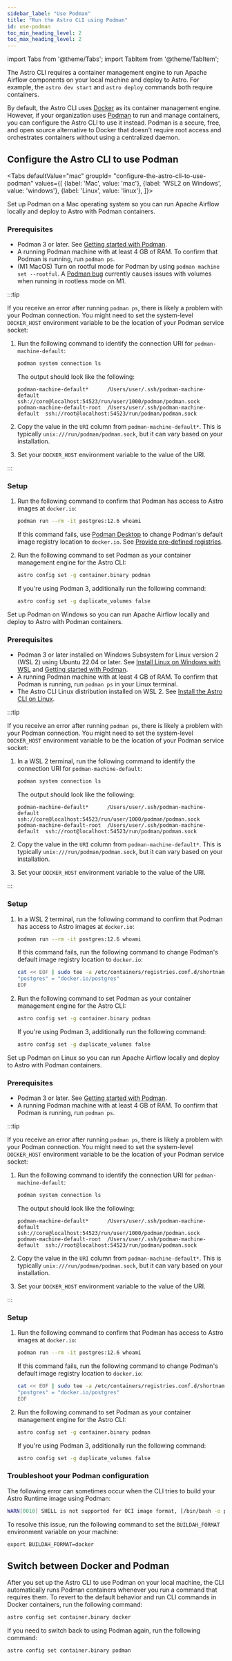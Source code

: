 ```yaml
---
sidebar_label: "Use Podman"
title: "Run the Astro CLI using Podman"
id: use-podman
toc_min_heading_level: 2
toc_max_heading_level: 2
---
```


import Tabs from '@theme/Tabs';
import TabItem from '@theme/TabItem';

The Astro CLI requires a container management engine to run Apache Airflow components on your local machine and deploy to Astro. For example, the `astro dev start` and `astro deploy` commands both require containers.

By default, the Astro CLI uses [Docker](https://www.docker.com/) as its container management engine. However, if your organization uses [Podman](https://podman.io/) to run and manage containers, you can configure the Astro CLI to use it instead. Podman is a secure, free, and open source alternative to Docker that doesn't require root access and orchestrates containers without using a centralized daemon.

## Configure the Astro CLI to use Podman

<Tabs
defaultValue="mac"
groupId= "configure-the-astro-cli-to-use-podman"
values={[
{label: 'Mac', value: 'mac'},
{label: 'WSL2 on Windows', value: 'windows'},
{label: 'Linux', value: 'linux'},
]}>
<TabItem value="mac">

Set up Podman on a Mac operating system so you can run Apache Airflow locally and deploy to Astro with Podman containers.

### Prerequisites

- Podman 3 or later. See [Getting started with Podman](https://podman.io/get-started/).
- A running Podman machine with at least 4 GB of RAM. To confirm that Podman is running, run `podman ps`.
- (M1 MacOS) Turn on rootful mode for Podman by using `podman machine set --rootful`. A [Podman bug](https://github.com/containers/podman/issues/15976) currently causes issues with volumes when running in rootless mode on M1.

:::tip

If you receive an error after running `podman ps`, there is likely a problem with your Podman connection. You might need to set the system-level `DOCKER_HOST` environment variable to be the location of your Podman service socket:

1. Run the following command to identify the connection URI for `podman-machine-default`:

   ```sh
   podman system connection ls
   ```

   The output should look like the following:

   ```text
   podman-machine-default*      /Users/user/.ssh/podman-machine-default  ssh://core@localhost:54523/run/user/1000/podman/podman.sock
   podman-machine-default-root  /Users/user/.ssh/podman-machine-default  ssh://root@localhost:54523/run/podman/podman.sock
   ```

2. Copy the value in the `URI` column from `podman-machine-default*`. This is typically `unix:///run/podman/podman.sock`, but it can vary based on your installation.

3. Set your `DOCKER_HOST` environment variable to the value of the URI.

:::

### Setup

1. Run the following command to confirm that Podman has access to Astro images at `docker.io`:

   ```sh
   podman run --rm -it postgres:12.6 whoami
   ```

   If this command fails, use [Podman Desktop](https://podman-desktop.io/) to change Podman's default image registry location to `docker.io`. See [Provide pre-defined registries](https://podman-desktop.io/blog/podman-desktop-release-0.11#provide-pre-defined-registries-1201).

2. Run the following command to set Podman as your container management engine for the Astro CLI:

   ```sh
   astro config set -g container.binary podman
   ```

   If you're using Podman 3, additionally run the following command:

   ```sh
   astro config set -g duplicate_volumes false
   ```

</TabItem>

<TabItem value="windows">

Set up Podman on Windows so you can run Apache Airflow locally and deploy to Astro with Podman containers.

### Prerequisites

- Podman 3 or later installed on Windows Subsystem for Linux version 2 (WSL 2) using Ubuntu 22.04 or later. See [Install Linux on Windows with WSL](https://learn.microsoft.com/en-us/windows/wsl/install) and [Getting started with Podman](https://podman.io/get-started/).
- A running Podman machine with at least 4 GB of RAM. To confirm that Podman is running, run `podman ps` in your Linux terminal.
- The Astro CLI Linux distribution installed on WSL 2. See [Install the Astro CLI on Linux](https://docs.astronomer.io/astro/cli/install-cli?tab=linux#install-the-astro-cli).

:::tip

If you receive an error after running `podman ps`, there is likely a problem with your Podman connection. You might need to set the system-level `DOCKER_HOST` environment variable to be the location of your Podman service socket:

1. In a WSL 2 terminal, run the following command to identify the connection URI for `podman-machine-default`:

   ```sh
   podman system connection ls
   ```

   The output should look like the following:

   ```text
   podman-machine-default*      /Users/user/.ssh/podman-machine-default  ssh://core@localhost:54523/run/user/1000/podman/podman.sock
   podman-machine-default-root  /Users/user/.ssh/podman-machine-default  ssh://root@localhost:54523/run/podman/podman.sock
   ```

2. Copy the value in the `URI` column from `podman-machine-default*`. This is typically `unix:///run/podman/podman.sock`, but it can vary based on your installation.

3. Set your `DOCKER_HOST` environment variable to the value of the URI.

:::

### Setup

1. In a WSL 2 terminal, run the following command to confirm that Podman has access to Astro images at `docker.io`:

   ```sh
   podman run --rm -it postgres:12.6 whoami
   ```

   If this command fails, run the following command to change Podman's default image registry location to `docker.io`:

   ```sh
   cat << EOF | sudo tee -a /etc/containers/registries.conf.d/shortnames.conf
   "postgres" = "docker.io/postgres"
   EOF
   ```

2. Run the following command to set Podman as your container management engine for the Astro CLI:

   ```sh
   astro config set -g container.binary podman
   ```

   If you're using Podman 3, additionally run the following command:

   ```sh
   astro config set -g duplicate_volumes false
   ```

</TabItem>

<TabItem value="linux">

Set up Podman on Linux so you can run Apache Airflow locally and deploy to Astro with Podman containers.

### Prerequisites

- Podman 3 or later. See [Getting started with Podman](https://podman.io/get-started/).
- A running Podman machine with at least 4 GB of RAM. To confirm that Podman is running, run `podman ps`.

:::tip

If you receive an error after running `podman ps`, there is likely a problem with your Podman connection. You might need to set the system-level `DOCKER_HOST` environment variable to be the location of your Podman service socket:

1. Run the following command to identify the connection URI for `podman-machine-default`:

   ```sh
   podman system connection ls
   ```

   The output should look like the following:

   ```text
   podman-machine-default*      /Users/user/.ssh/podman-machine-default  ssh://core@localhost:54523/run/user/1000/podman/podman.sock
   podman-machine-default-root  /Users/user/.ssh/podman-machine-default  ssh://root@localhost:54523/run/podman/podman.sock
   ```

2. Copy the value in the `URI` column from `podman-machine-default*`. This is typically `unix:///run/podman/podman.sock`, but it can vary based on your installation.

3. Set your `DOCKER_HOST` environment variable to the value of the URI.

:::

### Setup

1. Run the following command to confirm that Podman has access to Astro images at `docker.io`:

   ```sh
   podman run --rm -it postgres:12.6 whoami
   ```

   If this command fails, run the following command to change Podman's default image registry location to `docker.io`:

   ```sh
   cat << EOF | sudo tee -a /etc/containers/registries.conf.d/shortnames.conf
   "postgres" = "docker.io/postgres"
   EOF
   ```

2. Run the following command to set Podman as your container management engine for the Astro CLI:

   ```sh
   astro config set -g container.binary podman
   ```

   If you're using Podman 3, additionally run the following command:

   ```sh
   astro config set -g duplicate_volumes false
   ```

</TabItem>

</Tabs>

### Troubleshoot your Podman configuration

The following error can sometimes occur when the CLI tries to build your Astro Runtime image using Podman:

```bash
WARN[0010] SHELL is not supported for OCI image format, [/bin/bash -o pipefail -e -u -x -c] will be ignored. Must use `docker` format
```

To resolve this issue, run the following command to set the `BUILDAH_FORMAT` environment variable on your machine:

```dockerfile
export BUILDAH_FORMAT=docker
```

## Switch between Docker and Podman

After you set up the Astro CLI to use Podman on your local machine, the CLI automatically runs Podman containers whenever you run a command that requires them. To revert to the default behavior and run CLI commands in Docker containers, run the following command:

```sh
astro config set container.binary docker
```

If you need to switch back to using Podman again, run the following command:

```sh
astro config set container.binary podman
```